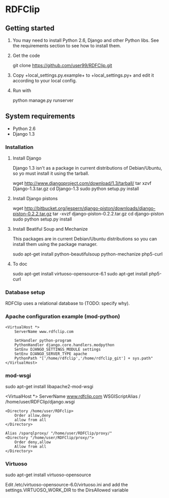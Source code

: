 
# RDFClip

## Getting started

1. You may need to install Python 2.6, Django and other Python
   libs. See the requirements section to see how to install them.

2. Get the code

    git clone https://github.com/user99/RDFClip.git

3. Copy +local_settings.py.example+ to +local_settings.py+ and edit it
   according to your local config.

4. Run with

    python manage.py runserver

## System requirements

- Python 2.6
- Django 1.3

### Installation

1. Install Django

   Django 1.3 isn't as a package in current distributions of
   Debian/Ubuntu, so yo must install it using the tarball.

    wget http://www.djangoproject.com/download/1.3/tarball/
    tar xzvf Django-1.3.tar.gz
    cd Django-1.3
    sudo python setup.py install
    
2. Install Django pistons

    wget http://bitbucket.org/jespern/django-piston/downloads/django-piston-0.2.2.tar.gz
    tar -xvzf django-piston-0.2.2.tar.gz
    cd django-piston
    sudo python setup.py install

3. Install Beatiful Soup and Mechanize

   This packages are in current Debian/Ubuntu distributions so you can
   install them using the package manager.
   
    sudo apt-get install python-beautifulsoup python-mechanize php5-curl

4. To doc

    sudo apt-get install virtuoso-opensource-6.1
    sudo apt-get install php5-curl

### Database setup

RDFClip uses a relational database to (TODO: specify why).

### Apache configuration example (mod-python)

    <VirtualHost *>
        ServerName www.rdfclip.com

        SetHandler python-program
        PythonHandler django.core.handlers.modpython
        SetEnv DJANGO_SETTINGS_MODULE settings
        SetEnv DJANGO_SERVER_TYPE apache
        PythonPath "['/home/rdfclip','/home/rdfclip_git'] + sys.path"
    </VirtualHost>

    
### mod-wsgi
sudo apt-get install libapache2-mod-wsgi

<VirtualHost *>
    ServerName www.rdfclip.com
    WSGIScriptAlias / /home/user/RDFClip/django.wsgi

    <Directory /home/user/RDFclip>
		Order allow,deny
		allow from all
    </Directory>

    Alias /sparqlproxy/ "/home/user/RDFClip/proxy/"
    <Directory "/home/user/RDFClip/proxy/">
        Order deny,allow
        Allow from all
    </Directory>

</VirtualHost>


### Virtuoso
sudo apt-get install virtuoso-opensource 

Edit /etc/virtuoso-opensource-6.0/virtuoso.ini and add the settings.VIRTUOSO_WORK_DIR to the DirsAllowed variable

